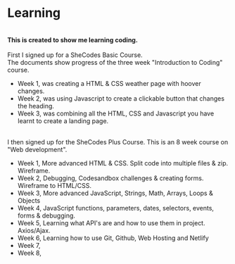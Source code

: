 # Learning
<br>
<strong>This is created to show me learning coding.</strong>
<br>
<br>
First I signed up for a SheCodes Basic Course.
<br>
The documents show progress of the three week "Introduction to Coding" course.
<ul>
  <li>Week 1, was creating a HTML & CSS weather page with hoover changes.</li>
  <li>Week 2, was using Javascript to create a clickable button that changes the heading. </li>
  <li>Week 3, was combining all the HTML, CSS and Javascript you have learnt to create a landing page.</li>
</ul>
<br>
I then signed up for the SheCodes Plus Course. This is an 8 week course on "Web development".
<br>
<ul>
  <li>Week 1, More advanced HTML & CSS. Split code into multiple files & zip. Wireframe.  </li>
  <li>Week 2, Debugging, Codesandbox challenges & creating forms. Wireframe to HTML/CSS. </li>
  <li>Week 3, More advanced JavaScript, Strings, Math, Arrays, Loops & Objects </li>
  <li>Week 4, JavaScript functions, parameters, dates, selectors, events, forms & debugging. </li>
  <li>Week 5, Learning what API's are and how to use them in project. Axios/Ajax. </li>
  <li>Week 6, Learning how to use Git, Github, Web Hosting and Netlify </li>
  <li>Week 7, </li>
  <li>Week 8, </li>
</ul>


